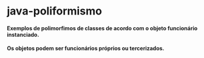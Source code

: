 # java-poliformismo
#### Exemplos de polimorfimos de classes de acordo com o objeto funcionário instanciado.
#### Os objetos podem ser funcionários próprios ou tercerizados.
